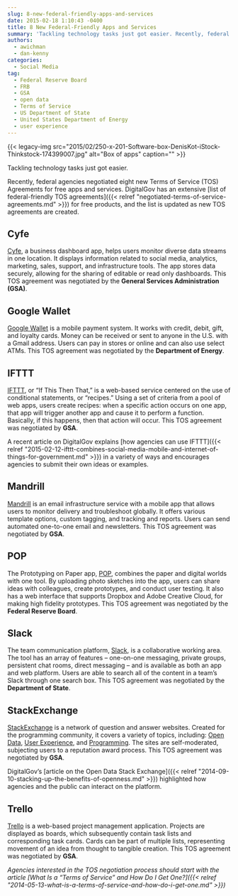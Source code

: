 ```yaml
---
slug: 8-new-federal-friendly-apps-and-services
date: 2015-02-18 1:10:43 -0400
title: 8 New Federal-Friendly Apps and Services
summary: 'Tackling technology tasks just got easier. Recently, federal agencies negotiated eight new Terms of Service (TOS) Agreements for free apps and services. DigitalGov has an extensive list of federal-friendly TOS agreements for free products, and the list is updated as new TOS agreements are created. Cyfe Cyfe, a business dashboard app, helps users monitor diverse data'
authors:
  - awichman
  - dan-kenny
categories:
  - Social Media
tag:
  - Federal Reserve Board
  - FRB
  - GSA
  - open data
  - Terms of Service
  - US Department of State
  - United States Department of Energy
  - user experience
---
```


{{< legacy-img src="2015/02/250-x-201-Software-box-DenisKot-iStock-Thinkstock-174399007.jpg" alt="Box of apps" caption="" >}} 

Tackling technology tasks just got easier.

Recently, federal agencies negotiated eight new Terms of Service (TOS) Agreements for free apps and services. DigitalGov has an extensive [list of federal-friendly TOS agreements]({{< relref "negotiated-terms-of-service-agreements.md" >}}) for free products, and the list is updated as new TOS agreements are created.

## Cyfe

[Cyfe](http://www.cyfe.com/), a business dashboard app, helps users monitor diverse data streams in one location. It displays information related to social media, analytics, marketing, sales, support, and infrastructure tools. The app stores data securely, allowing for the sharing of editable or read only dashboards. This TOS agreement was negotiated by the **General Services Administration (GSA)**.

## Google Wallet

[Google Wallet](https://www.google.com/wallet/) is a mobile payment system. It works with credit, debit, gift, and loyalty cards. Money can be received or sent to anyone in the U.S. with a Gmail address. Users can pay in stores or online and can also use select ATMs. This TOS agreement was negotiated by the **Department of Energy**.

## IFTTT

[IFTTT](https://ifttt.com/), or “If This Then That,” is a web-based service centered on the use of conditional statements, or “recipes.” Using a set of criteria from a pool of web apps, users create recipes: when a specific action occurs on one app, that app will trigger another app and cause it to perform a function. Basically, if this happens, then that action will occur. This TOS agreement was negotiated by **GSA**.

A recent article on DigitalGov explains [how agencies can use IFTTT]({{< relref "2015-02-12-ifttt-combines-social-media-mobile-and-internet-of-things-for-government.md" >}}) in a variety of ways and encourages agencies to submit their own ideas or examples.

## Mandrill

[Mandrill](https://mandrill.com/) is an email infrastructure service with a mobile app that allows users to monitor delivery and troubleshoot globally. It offers various template options, custom tagging, and tracking and reports. Users can send automated one-to-one email and newsletters. This TOS agreement was negotiated by **GSA**.

## POP

The Prototyping on Paper app, [POP](https://popapp.in/), combines the paper and digital worlds with one tool. By uploading photo sketches into the app, users can share ideas with colleagues, create prototypes, and conduct user testing. It also has a web interface that supports Dropbox and Adobe Creative Cloud, for making high fidelity prototypes. This TOS agreement was negotiated by the **Federal Reserve Board**.

## Slack

The team communication platform, [Slack](https://slack.com/), is a collaborative working area. The tool has an array of features &#8211; one-on-one messaging, private groups, persistent chat rooms, direct messaging &#8211; and is available as both an app and web platform. Users are able to search all of the content in a team’s Slack through one search box. This TOS agreement was negotiated by the **Department of State**.

## StackExchange

[StackExchange](http://stackexchange.com/) is a network of question and answer websites. Created for the programming community, it covers a variety of topics, including: [Open Data](http://opendata.stackexchange.com/), [User Experience](http://ux.stackexchange.com/), and [Programming](http://programmers.stackexchange.com/). The sites are self-moderated, subjecting users to a reputation award process. This TOS agreement was negotiated by **GSA**.

DigitalGov’s [article on the Open Data Stack Exchange]({{< relref "2014-09-10-stacking-up-the-benefits-of-openness.md" >}}) highlighted how agencies and the public can interact on the platform.

## Trello

[Trello](https://trello.com/) is a web-based project management application. Projects are displayed as boards, which subsequently contain task lists and corresponding task cards. Cards can be part of multiple lists, representing movement of an idea from thought to tangible creation. This TOS agreement was negotiated by **GSA**.

_Agencies interested in the TOS negotiation process should start with the article [What Is a “Terms of Service” and How Do I Get One?]({{< relref "2014-05-13-what-is-a-terms-of-service-and-how-do-i-get-one.md" >}})_